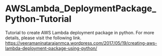 # AWSLambda_DeploymentPackage_Python-Tutorial

Tutorial to create AWS Lambda deployment package in python. For more details, please visit the following link.
https://veeramaninatarajanmca.wordpress.com/2017/05/19/creating-aws-lambda-deployment-package-using-python/
